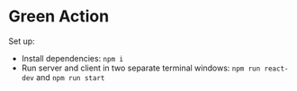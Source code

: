 # Green Action 
Set up:
- Install dependencies: `npm i`
- Run server and client in two separate terminal windows: `npm run react-dev` and `npm run start`